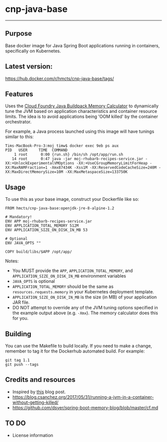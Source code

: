 # cnp-java-base
----
## Purpose
Base docker image for Java Spring Boot applications running in containers, specifically on Kubernetes.

## Latest version:
https://hub.docker.com/r/hmcts/cnp-java-base/tags/

## Features
Uses the [Cloud Foundry Java Buildpack Memory Calculator](https://github.com/cloudfoundry/java-buildpack-memory-calculator) to dynamically tune the JVM based on application characteristics and container resource limits.  The idea is to avoid applications being 'OOM killed' by the container orchestrator.

For example, a Java process launched using this image will have tunings similar to this:
```
Tims-MacBook-Pro-3:moj timw$ docker exec 9eb ps aux
PID   USER     TIME  COMMAND
    1 root      0:00 {run.sh} /bin/sh /opt/app/run.sh
   14 root      0:47 java -jar moj-rhubarb-recipes-service.jar -XX:+UnlockExperimentalVMOptions -XX:+UseCGroupMemoryLimitForHeap -XX:MaxRAMFraction=1 -Xmx87434K -Xss1M -XX:ReservedCodeCacheSize=240M -XX:MaxDirectMemorySize=10M -XX:MaxMetaspaceSize=133750K
```

## Usage
To use this as your base image, construct your Dockerfile like so:
```
FROM hmcts/cnp-java-base:openjdk-jre-8-alpine-1.2

# Mandatory!
ENV APP moj-rhubarb-recipes-service.jar
ENV APPLICATION_TOTAL_MEMORY 512M
ENV APPLICATION_SIZE_ON_DISK_IN_MB 53

# Optional
ENV JAVA_OPTS ""

COPY build/libs/$APP /opt/app/

```
Notes:
* You MUST provide the `APP`, `APPLICATION_TOTAL_MEMORY`, and `APPLICATION_SIZE_ON_DISK_IN_MB` environment variables
* `JAVA_OPTS` is optional
* `APPLICATION_TOTAL_MEMORY` should be the same as `resources.requests.memory` in your Kubernetes deployment template.
* `APPLICATION_SIZE_ON_DISK_IN_MB` is the size (in MB) of your application JAR file.
* DO NOT attempt to override any of the JVM tuning options specified in the example output above (e.g. `-Xmx`).  The memory calculator does this for you.

## Building
You can use the Makefile to build locally.  If you need to make a change, remember to tag it for the Dockerhub automated build.  For example:
```
git tag 1.1
git push --tags
```

## Credits and resources
* Inspired by [this](https://medium.com/@matt_rasband/dockerizing-a-spring-boot-application-6ec9b9b41faf) blog post.
* https://blog.csanchez.org/2017/05/31/running-a-jvm-in-a-container-without-getting-killed/
* https://github.com/dsyer/spring-boot-memory-blog/blob/master/cf.md

## TO DO
* License information
